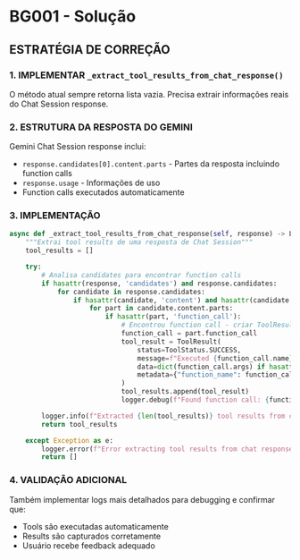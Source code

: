 # BG001 - Solução

## ESTRATÉGIA DE CORREÇÃO

### 1. IMPLEMENTAR `_extract_tool_results_from_chat_response()`

O método atual sempre retorna lista vazia. Precisa extrair informações reais do Chat Session response.

### 2. ESTRUTURA DA RESPOSTA DO GEMINI

Gemini Chat Session response inclui:
- `response.candidates[0].content.parts` - Partes da resposta incluindo function calls
- `response.usage` - Informações de uso
- Function calls executados automaticamente

### 3. IMPLEMENTAÇÃO

```python
async def _extract_tool_results_from_chat_response(self, response) -> List[ToolResult]:
    """Extrai tool results de uma resposta de Chat Session"""
    tool_results = []

    try:
        # Analisa candidates para encontrar function calls
        if hasattr(response, 'candidates') and response.candidates:
            for candidate in response.candidates:
                if hasattr(candidate, 'content') and hasattr(candidate.content, 'parts'):
                    for part in candidate.content.parts:
                        if hasattr(part, 'function_call'):
                            # Encontrou function call - criar ToolResult
                            function_call = part.function_call
                            tool_result = ToolResult(
                                status=ToolStatus.SUCCESS,
                                message=f"Executed {function_call.name}",
                                data=dict(function_call.args) if hasattr(function_call, 'args') else {},
                                metadata={"function_name": function_call.name}
                            )
                            tool_results.append(tool_result)
                            logger.debug(f"Found function call: {function_call.name}")

        logger.info(f"Extracted {len(tool_results)} tool results from chat response")
        return tool_results

    except Exception as e:
        logger.error(f"Error extracting tool results from chat response: {e}")
        return []
```

### 4. VALIDAÇÃO ADICIONAL

Também implementar logs mais detalhados para debugging e confirmar que:
- Tools são executadas automaticamente
- Results são capturados corretamente
- Usuário recebe feedback adequado